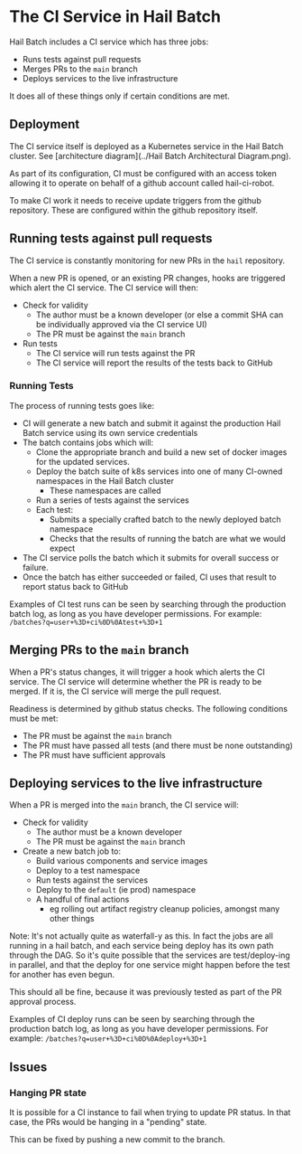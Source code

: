 # The CI Service in Hail Batch

Hail Batch includes a CI service which has three jobs:

- Runs tests against pull requests
- Merges PRs to the `main` branch
- Deploys services to the live infrastructure

It does all of these things only if certain conditions are met.

## Deployment

The CI service itself is deployed as a Kubernetes service in the Hail Batch cluster. See 
[architecture diagram](../Hail Batch Architectural Diagram.png).

As part of its configuration, CI must be configured with an access token allowing it to operate on 
behalf of a github account called hail-ci-robot.

To make CI work it needs to receive update triggers from the github repository. These are
configured within the github repository itself.

## Running tests against pull requests

The CI service is constantly monitoring for new PRs in the `hail` repository. 

When a new PR is opened, or an existing PR changes, hooks are triggered which alert the CI service. 
The CI service will then:

- Check for validity
  - The author must be a known developer (or else a commit SHA can be individually approved via the CI service UI)
  - The PR must be against the `main` branch
- Run tests
  - The CI service will run tests against the PR
  - The CI service will report the results of the tests back to GitHub

### Running Tests

The process of running tests goes like:

- CI will generate a new batch and submit it against the production Hail Batch service using its own service credentials
- The batch contains jobs which will:
  - Clone the appropriate branch and build a new set of docker images for the updated services.
  - Deploy the batch suite of k8s services into one of many CI-owned namespaces in the Hail Batch cluster
    - These namespaces are called 
  - Run a series of tests against the services
  - Each test:
    - Submits a specially crafted batch to the newly deployed batch namespace
    - Checks that the results of running the batch are what we would expect
- The CI service polls the batch which it submits for overall success or failure.
- Once the batch has either succeeded or failed, CI uses that result to report status back to GitHub

Examples of CI test runs can be seen by searching through the production batch log, as long as you have developer
permissions. For example: `/batches?q=user+%3D+ci%0D%0Atest+%3D+1`


## Merging PRs to the `main` branch

When a PR's status changes, it will trigger a hook which alerts the CI service. The CI service will 
determine whether the PR is ready to be merged. If it is, the CI service will merge the pull request.

Readiness is determined by github status checks. The following conditions must be met:

- The PR must be against the `main` branch
- The PR must have passed all tests (and there must be none outstanding)
- The PR must have sufficient approvals

## Deploying services to the live infrastructure

When a PR is merged into the `main` branch, the CI service will:

- Check for validity
  - The author must be a known developer
  - The PR must be against the `main` branch
- Create a new batch job to:
  - Build various components and service images
  - Deploy to a test namespace
  - Run tests against the services
  - Deploy to the `default` (ie prod) namespace
  - A handful of final actions
    - eg rolling out artifact registry cleanup policies, amongst many other things

Note: It's not actually quite as waterfall-y as this. In fact the jobs are all running in a hail
batch, and each service being deploy has its own path through the DAG. So it's quite possible that the services are 
test/deploy-ing in parallel, and that the deploy for one service might happen before the test for another has even begun.

This should all be fine, because it was previously tested as part of the PR approval process.

Examples of CI deploy runs can be seen by searching through the production batch log, as long as you have developer
permissions. For example: `/batches?q=user+%3D+ci%0D%0Adeploy+%3D+1`

## Issues

### Hanging PR state

It is possible for a CI instance to fail when trying to update PR status. In that case,
the PRs would be hanging in a "pending" state. 

This can be fixed by pushing a new commit to the branch.


